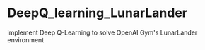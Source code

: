 # DeepQ_learning_LunarLander
implement Deep Q-Learning to solve OpenAI Gym's LunarLander environment
